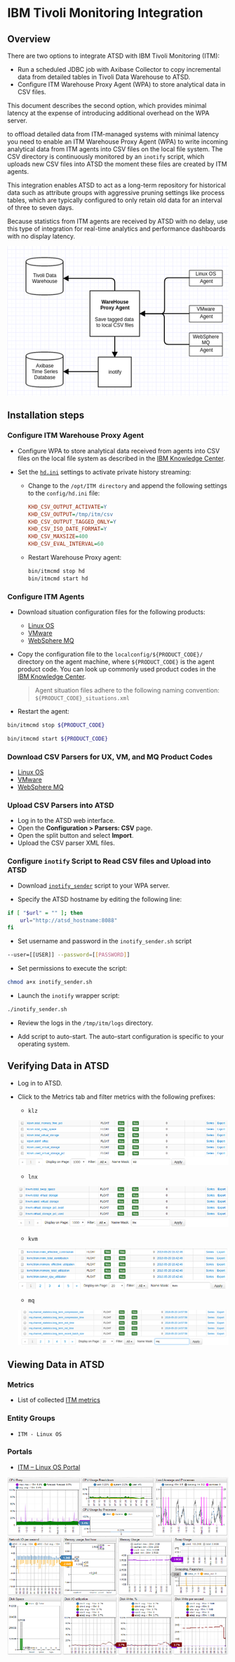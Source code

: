 # IBM Tivoli Monitoring Integration

## Overview

There are two options to integrate ATSD with IBM Tivoli Monitoring (ITM):

* Run a scheduled JDBC job with Axibase Collector to copy incremental data from detailed tables in Tivoli Data Warehouse to ATSD.
* Configure ITM Warehouse Proxy Agent (WPA) to store analytical data in CSV files.

This document describes the second option, which provides minimal latency at the expense of introducing additional overhead on the WPA server.

to offload detailed data from ITM-managed systems with minimal latency you need to enable an ITM Warehouse Proxy Agent (WPA) to write incoming analytical data from ITM agents into CSV files on the local file system. The CSV directory is continuously monitored by an `inotify` script, which uploads new CSV files into ATSD the moment these files are created by ITM agents.

This integration enables ATSD to act as a long-term repository for historical data such as attribute groups with aggressive pruning settings like process tables, which are typically configured to only retain old data for an interval of three to seven days.

Because statistics from ITM agents are received by ATSD with no delay, use this type of integration for real-time analytics and performance dashboards with no display latency.

![](./images/itm_diag.png "Warehouse Proxy Agent diagram")

## Installation steps

### Configure ITM Warehouse Proxy Agent

* Configure WPA to store analytical data received from agents into CSV files on the local file system as described in the [IBM Knowledge Center](https://www.ibm.com/support/knowledgecenter/SSATHD_7.7.0/com.ibm.itm.doc_6.3fp2/adminuse/history_analytics_scenarios.htm "WPA").

* Set the [`hd.ini`](./resources/hd.ini) settings to activate private history streaming:

  * Change to the `/opt/ITM directory` and append the following settings to the `config/hd.ini` file:

    ```ini
    KHD_CSV_OUTPUT_ACTIVATE=Y
    KHD_CSV_OUTPUT=/tmp/itm/csv
    KHD_CSV_OUTPUT_TAGGED_ONLY=Y
    KHD_CSV_ISO_DATE_FORMAT=Y
    KHD_CSV_MAXSIZE=400
    KHD_CSV_EVAL_INTERVAL=60
    ```

  * Restart Warehouse Proxy agent:

    ```sh
    bin/itmcmd stop hd
    bin/itmcmd start hd
    ```

### Configure ITM Agents

* Download situation configuration files for the following products:

  * [Linux OS](csv-configs/agents/lz_situations.xml)
  * [VMware](csv-configs/agents/vm_situations.xml)
  * [WebSphere MQ](csv-configs/agents/mq_situations.xml)

* Copy the configuration file to the `localconfig/${PRODUCT_CODE}/` directory on the agent machine, where `${PRODUCT_CODE}` is the agent product code. You can look up commonly used product codes in the [IBM Knowledge Center](https://www.ibm.com/support/knowledgecenter/en/SS4EKN_7.2.0/com.ibm.itm.doc_6.3/install/pc_codes.htm).

    > Agent situation files adhere to the following naming convention: `${PRODUCT_CODE}_situations.xml`

* Restart the agent:

```bash
bin/itmcmd stop ${PRODUCT_CODE}
```

```bash
bin/itmcmd start ${PRODUCT_CODE}
```

### Download CSV Parsers for UX, VM, and MQ Product Codes

* [Linux OS](csv-configs/atsd/klz-csv-configs.xml)
* [VMware](csv-configs/atsd/kvm-csv-configs.xml)
* [WebSphere MQ](csv-configs/atsd/mq-csv-configs.xml)

### Upload CSV Parsers into ATSD

* Log in to the ATSD web interface.
* Open the **Configuration > Parsers: CSV** page.
* Open the split button and select **Import**.
* Upload the CSV parser XML files.

### Configure `inotify` Script to Read CSV files and Upload into ATSD

* Download [`inotify_sender`](./resources/inotify_sender.sh) script to your WPA server.

* Specify the ATSD hostname by editing the following line:

```bash
if [ "$url" = "" ]; then
    url="http://atsd_hostname:8088"
fi
```

* Set username and password in the `inotify_sender.sh` script

```sh
--user=[[USER]] --password=[[PASSWORD]]
```

* Set permissions to execute the script:

```sh
chmod a+x inotify_sender.sh
```

* Launch the `inotify` wrapper script:

```sh
./inotify_sender.sh
```

* Review the logs in the `/tmp/itm/logs` directory.

* Add script to auto-start. The auto-start configuration is specific to your operating system.

## Verifying Data in ATSD

* Log in to ATSD.
* Click to the Metrics tab and filter metrics with the following prefixes:

  * `klz`

  ![](./images/klz_metrics.png)

  * `lnx`

  ![](./images/lnx_metrics.png)

  * `kvm`

  ![](./images/kvm_metrics.png)

  * `mq`

  ![](./images/mq_metrics.png)

## Viewing Data in ATSD

### Metrics

* List of collected [ITM metrics](./resources/metric-list.md)

### Entity Groups

* `ITM - Linux OS`

### Portals

* [ITM – Linux OS Portal](https://apps.axibase.com/chartlab/43f054ee)

![](./images/itm_linux_portal.png "itm_linux_portal")